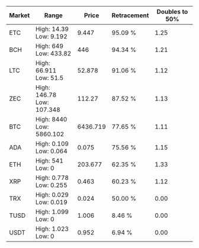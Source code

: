 | Market | Range | Price| Retracement | Doubles to 50% |
| --- | --- | --- | --- | --- |
| ETC | High: 14.39<br />Low: 9.192 | 9.447 | 95.09 % | 1.25 |
| BCH | High: 649<br />Low: 433.82 | 446 | 94.34 % | 1.21 |
| LTC | High: 66.911<br />Low: 51.5 | 52.878 | 91.06 % | 1.12 |
| ZEC | High: 146.78<br />Low: 107.348 | 112.27 | 87.52 % | 1.13 |
| BTC | High: 8440<br />Low: 5860.102 | 6436.719 | 77.65 % | 1.11 |
| ADA | High: 0.109<br />Low: 0.064 | 0.075 | 75.56 % | 1.15 |
| ETH | High: 541<br />Low: 0 | 203.677 | 62.35 % | 1.33 |
| XRP | High: 0.778<br />Low: 0.255 | 0.463 | 60.23 % | 1.12 |
| TRX | High: 0.029<br />Low: 0.019 | 0.024 | 50.00 % | 0.00 |
| TUSD | High: 1.099<br />Low: 0 | 1.006 | 8.46 % | 0.00 |
| USDT | High: 1.023<br />Low: 0 | 0.952 | 6.94 % | 0.00 |
